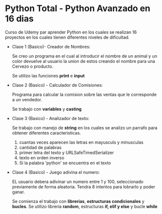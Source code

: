 # Python Total - Python Avanzado en 16 dias
Curso de Udemy par aprender Python en los cuales se realizan 16 proyectos en los cuales tienen diferentes niveles de dificultad.

- Clase 1 (Basico)- Creador de Nombres: 
  
  Se creo un programa en el cual al introducir el nombre de un animal y un color devuelve al usuario la union de estos creando el nombre para una Cervezo o producto.
  
  Se utilizo las funciones **print** e **input**
  
- Clase 2 (Basico) - Calculador de Comisiones:
  
  Programa para calcular la comision sobre las ventas que le corresponde a un vendedor.
  
  Se trabajo con **variables** y **casting**
  
 - Clase 3 (Basico) - Analizador de texto:

    Se trabajo con manejo de **string** en los cuales se analizo un parrafo para obtener diferentes     caracteristicas.
  
    1. cuantas veces aparecen las letras en mayusculs y minusculas
    2. cantidad de palabras
    3. primer letra del texto y URLSafeTimedSerializer
    4. texto en orden inverso
    5. Sí la palabra 'python' se encuentra en el texto

- Clase 4 (Basico) - Juego adivina el numero:

  EL usuario debera adivinar un numero entre 1 y 100, seleccionado previamente de forma aleatoria. Tendra 8 intentos para lobrarlo y poder ganar.
  
  Se comienza el trabajo con **librerias**, **estructuras condicionales** y **bucles**. Se utilizo libreria **random**, estructuras **if, elif y else** y bucle **while**
  
  
  
  
  
  
  
